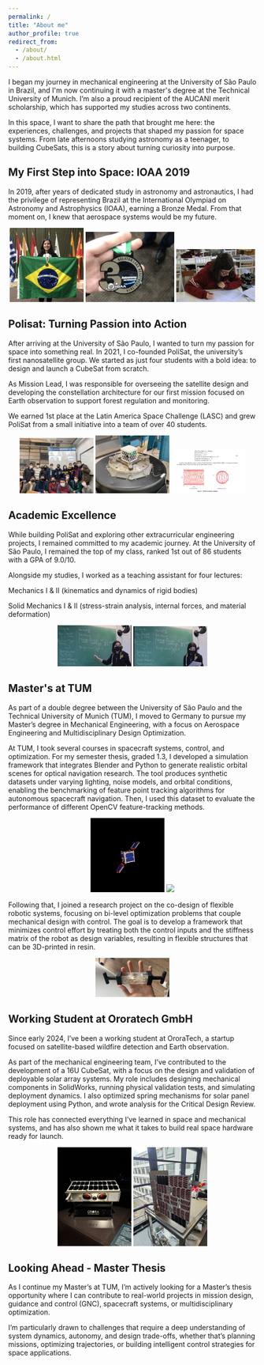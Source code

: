 ```yaml
---
permalink: /
title: "About me"
author_profile: true
redirect_from: 
  - /about/
  - /about.html
---
```


I began my journey in mechanical engineering at the University of São Paulo in Brazil, and I'm now continuing it with a master's degree at the Technical University of Munich. I’m also a proud recipient of the AUCANI merit scholarship, which has supported my studies across two continents.

In this space, I want to share the path that brought me here: the experiences, challenges, and projects that shaped my passion for space systems. From late afternoons studying astronomy as a teenager, to building CubeSats, this is a story about turning curiosity into purpose.

My First Step into Space: IOAA 2019
------
In 2019, after years of dedicated study in astronomy and astronautics, I had the privilege of representing Brazil at the International Olympiad on Astronomy and Astrophysics (IOAA), earning a Bronze Medal. From that moment on, I knew that aerospace systems would be my future.

<p align="center">
  <img src="images\ioaa3.jpeg" width="150"/>
  <img src="images\ioaa4.png" width="180"/>
  <img src="images\ioaa1.jpeg" width="160"/>
</p>

Polisat: Turning Passion into Action
------
After arriving at the University of São Paulo, I wanted to turn my passion for space into something real. In 2021, I co-founded PoliSat, the university’s first nanosatellite group. We started as just four students with a bold idea: to design and launch a CubeSat from scratch.

As Mission Lead, I was responsible for overseeing the satellite design and developing the constellation architecture for our first mission focused on Earth observation to support forest regulation and monitoring.

We earned 1st place at the Latin America Space Challenge (LASC) and grew PoliSat from a small initiative into a team of over 40 students.

<p align="center">
  <img src="images\polisat1.jpeg" width="150"/>
  <img src="images\polisat2.png" width="150"/>
  <img src="images\polisat3.png" width="150"/>
</p>

Academic Excellence 
------
While building PoliSat and exploring other extracurricular engineering projects, I remained committed to my academic journey. At the University of São Paulo, I remained the top of my class, ranked 1st out of 86 students with a GPA of 9.0/10.

Alongside my studies, I worked as a teaching assistant for four lectures:

Mechanics I & II (kinematics and dynamics of rigid bodies)

Solid Mechanics I & II (stress-strain analysis, internal forces, and material deformation)

<p align="center">
  <img src="images\teach1.jpeg" width="150"/>
  <img src="images\teach2.jpeg" width="150"/>
</p>


Master's at TUM
------
As part of a double degree between the University of São Paulo and the Technical University of Munich (TUM), I moved to Germany to pursue my Master’s degree in Mechanical Engineering, with a focus on Aerospace Engineering and Multidisciplinary Design Optimization.

At TUM, I took several courses in spacecraft systems, control, and optimization. For my semester thesis, graded 1.3, I developed a simulation framework that integrates Blender and Python to generate realistic orbital scenes for optical navigation research. The tool produces synthetic datasets under varying lighting, noise models, and orbital conditions, enabling the benchmarking of feature point tracking algorithms for autonomous spacecraft navigation. Then, I used this dataset to evaluate the performance of different OpenCV feature-tracking methods.

<p align="center">
  <img src="images\move1 (2).png" width="150"/>
  <img src="images\example5.png" width="150"/>
</p>

Following that, I joined a research project on the co-design of flexible robotic systems, focusing on bi-level optimization problems that couple mechanical design with control. The goal is to develop a framework that minimizes control effort by treating both the control inputs and the stiffness matrix of the robot as design variables, resulting in flexible structures that can be 3D-printed in resin.

<p align="center">
  <img src="images\IMG_6701.jpeg" width="150"/>
</p>

Working Student at Ororatech GmbH
------
Since early 2024, I’ve been a working student at OroraTech, a startup focused on satellite-based wildfire detection and Earth observation.

As part of the mechanical engineering team, I’ve contributed to the development of a 16U CubeSat, with a focus on the design and validation of deployable solar array systems. My role includes designing mechanical components in SolidWorks, running physical validation tests, and simulating deployment dynamics. I also optimized spring mechanisms for solar panel deployment using Python, and wrote analysis for the Critical Design Review.

This role has connected everything I’ve learned in space and mechanical systems, and has also shown me what it takes to build real space hardware ready for launch.

<p align="center">
  <img src="images\orora1.jpeg" width="150"/>
  <img src="images\orora2.jpg" width="150"/>
</p>

Looking Ahead - Master Thesis
------
As I continue my Master’s at TUM, I’m actively looking for a Master’s thesis opportunity where I can contribute to real-world projects in mission design, guidance and control (GNC), spacecraft systems, or multidisciplinary optimization.

I’m particularly drawn to challenges that require a deep understanding of system dynamics, autonomy, and design trade-offs, whether that’s planning missions, optimizing trajectories, or building intelligent control strategies for space applications.
